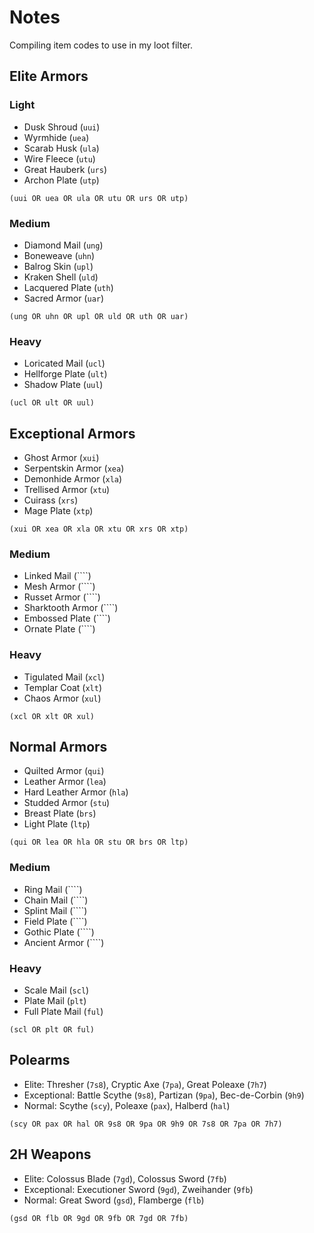 # Notes

Compiling item codes to use in my loot filter.

## Elite Armors

### Light

- Dusk Shroud (``uui``)
- Wyrmhide (``uea``)
- Scarab Husk (``ula``)
- Wire Fleece (``utu``)
- Great Hauberk (``urs``)
- Archon Plate (``utp``)

``(uui OR uea OR ula OR utu OR urs OR utp)``

### Medium

- Diamond Mail (``ung``)
- Boneweave (``uhn``)
- Balrog Skin (``upl``)
- Kraken Shell (``uld``)
- Lacquered Plate (``uth``)
- Sacred Armor (``uar``)

``(ung OR uhn OR upl OR uld OR uth OR uar)``

### Heavy

- Loricated Mail (``ucl``)
- Hellforge Plate (``ult``)
- Shadow Plate (``uul``)

``(ucl OR ult OR uul)``


## Exceptional Armors

- Ghost Armor (``xui``)
- Serpentskin Armor (``xea``)
- Demonhide Armor (``xla``)
- Trellised Armor (``xtu``)
- Cuirass (``xrs``)
- Mage Plate (``xtp``)

``(xui OR xea OR xla OR xtu OR xrs OR xtp)``

### Medium

- Linked Mail (````)
- Mesh Armor (````)
- Russet Armor (````)
- Sharktooth Armor (````)
- Embossed Plate (````)
- Ornate Plate (````)

### Heavy

- Tigulated Mail (``xcl``)
- Templar Coat (``xlt``)
- Chaos Armor (``xul``)

``(xcl OR xlt OR xul)``


## Normal Armors

- Quilted Armor (``qui``)
- Leather Armor (``lea``)
- Hard Leather Armor (``hla``)
- Studded Armor (``stu``)
- Breast Plate (``brs``)
- Light Plate (``ltp``)

``(qui OR lea OR hla OR stu OR brs OR ltp)``

### Medium

- Ring Mail (````)
- Chain Mail (````)
- Splint Mail (````)
- Field Plate (````)
- Gothic Plate (````)
- Ancient Armor (````)

### Heavy

- Scale Mail (``scl``)
- Plate Mail (``plt``)
- Full Plate Mail (``ful``)

``(scl OR plt OR ful)``


## Polearms

- Elite: Thresher (``7s8``), Cryptic Axe (``7pa``), Great Poleaxe (``7h7``)
- Exceptional: Battle Scythe (``9s8``), Partizan (``9pa``), Bec-de-Corbin (``9h9``)
- Normal: Scythe (``scy``), Poleaxe (``pax``), Halberd (``hal``)

``(scy OR pax OR hal OR 9s8 OR 9pa OR 9h9 OR 7s8 OR 7pa OR 7h7)``

## 2H Weapons

- Elite: Colossus Blade (``7gd``), Colossus Sword (``7fb``)
- Exceptional: Executioner Sword (``9gd``), Zweihander (``9fb``)
- Normal: Great Sword (``gsd``), Flamberge (``flb``)

``(gsd OR flb OR 9gd OR 9fb OR 7gd OR 7fb)``